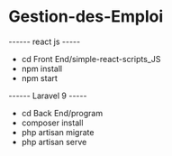 # Gestion-des-Emploi
------ react js -----

+ cd Front End/simple-react-scripts_JS
+ npm install
+ npm start
  
------ Laravel 9 -----

+ cd Back End/program
+ composer install
+ php artisan migrate 
+ php artisan serve

